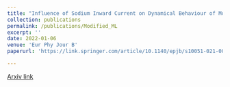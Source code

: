 ```yaml
---
title: "Influence of Sodium Inward Current on Dynamical Behaviour of Modified Morris-Lecar Model"
collection: publications
permalink: /publications/Modified_ML
excerpt: ''
date: 2022-01-06
venue: 'Eur Phy Jour B'
paperurl: 'https://link.springer.com/article/10.1140/epjb/s10051-021-00269-7'

---
```


[Arxiv link](https://arxiv.org/pdf/2009.06979.pdf)


